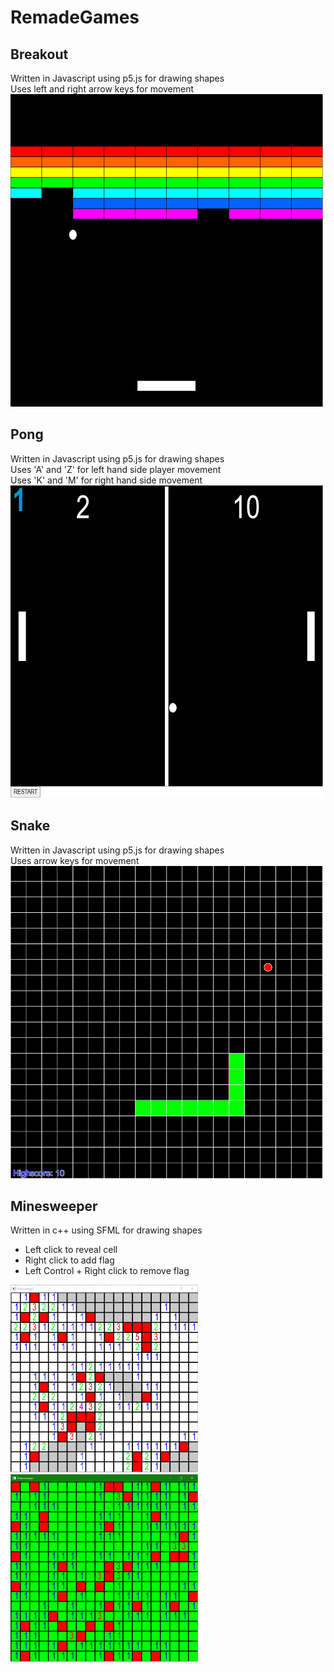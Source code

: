# RemadeGames
##  Breakout
Written in Javascript using p5.js for drawing shapes\
Uses left and right arrow keys for movement\
<img src="https://github.com/MattR2718/RemadeGames/blob/main/breakout/Breakout.PNG" width="500" height="500">

## Pong
Written in Javascript using p5.js for drawing shapes\
Uses 'A' and 'Z' for left hand side player movement\
Uses 'K' and 'M' for right hand side movement\
<img src="https://github.com/MattR2718/RemadeGames/blob/main/pong/Pong.PNG" width="500" height="500">

## Snake
Written in Javascript using p5.js for drawing shapes\
Uses arrow keys for movement\
<img src="https://github.com/MattR2718/RemadeGames/blob/main/snake/snake.PNG" width="500" height="500">

## Minesweeper
Written in c++ using SFML for drawing shapes
* Left click to reveal cell
* Right click to add flag
* Left Control + Right click to remove flag
<img src="https://github.com/MattR2718/RemadeGames/blob/main/minesweeper/Mine.PNG" width="300" height="300">
<img src="https://github.com/MattR2718/RemadeGames/blob/main/minesweeper/MineComplete.PNG" width="300" height="300">
